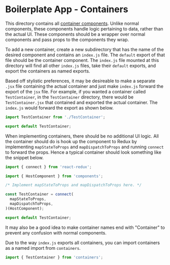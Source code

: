 # Boilerplate App - Containers

This directory contains all [container components][containers]. Unlike normal
components, these components handle logic pertaining to data, rather than the
actual UI. These components should be a wrapper over normal components and pass
props to the components they wrap.

To add a new container, create a new subdirectory that has the name of the
desired component and contains an `index.js` file. The `default` export of that
file should be the container component. The `index.js` file mounted at this
directory will find all other `index.js` files, take their `default` exports,
and export the containers as named exports.

Based off stylistic preferences, it may be desireable to make a separate `.jsx`
file containing the actual container and just make `index.js` forward the export
of the `jsx` file. For example, if you wanted a container called
`TestContainer`, in the `TestContainer` directory, there would be
`TestContainer.jsx` that contained and exported the actual container. The
`index.js` would forward the export as shown below.

```javascript
import TestContainer from './TestContainer';

export default TestContainer;
```

When implementing containers, there should be no additional UI logic. All the
container should do is hook up the component to Redux by implementing
`mapStateToProps` and `mapDispatchToProps` and running `connect` to forward the
props. Hence a typical container should look something like the snippet below.

```javascript
import { connect } from 'react-redux';

import { HostComponent } from 'components';

/* Implement mapStateToProps and mapDispatchToProps here. */

const TestContainer = connect(
  mapStateToProps,
  mapDispatchToProps,
)(HostComponent);

export default TestContainer;
```

It may also be a good idea to make container names end with "Container" to
prevent any confusion with normal components.

Due to the way `index.js` exports all containers, you can import containers as a
named import from `containers`.

```javascript
import { TestContainer } from 'containers';
```

[containers]: <http://redux.js.org/docs/basics/UsageWithReact.html>
